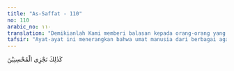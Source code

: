 ```yaml
---
title: "As-Saffat - 110"
no: 110
arabic_no: ١١٠
translation: "Demikianlah Kami memberi balasan kepada orang-orang yang berbuat baik."
tafsir: "Ayat-ayat ini menerangkan bahwa umat manusia dari berbagai agama (samawi) dan golongan mencintai Nabi Ibrahim sepanjang masa. Penganut agama Yahudi, Nasrani, dan Islam menghormatinya dan memuji namanya, bahkan kaum musyrik Arab mengakui bahwa agama mereka juga mengikuti agama Islam (Ibrahim).\n\nDemikianlah Allah memenuhi permohonan Nabi Ibrahim ketika berdoa: \n\nDan jadikanlah aku buah tutur yang baik bagi orang-orang (yang datang) kemudian, dan jadikanlah aku termasuk orang yang mewarisi surga yang penuh kenikmatan. (asy-Syu'ara'/26: 84-85)\n\nKemudian Allah memberikan penghargaan kepada Ibrahim bahwa Dia memberikan salam sejahtera kepadanya. Salam sejahtera untuk Ibrahim ini terus hidup di tengah-tengah umat manusia bahkan juga di kalangan malaikat. Dengan demikian, ada tiga pahala yang telah dianugerahkan Allah kepadanya, yaitu seekor kambing besar yang didatangkan kepadanya sebagai ganti dari anaknya, pengabadian yang memberi keharuman namanya sepanjang masa, dan ucapan salam sejahtera dari Tuhan dan manusia. Begitulah Allah memberikan ganjaran kepada hamba-hamba-Nya yang berbuat kebaikan. Semua ganjaran itu sebagai imbalan ketaatannya melaksanakan perintah Allah.\n\nIbrahim mencapai prestasi yang tinggi itu karena dorongan iman yang kuat dan keikhlasan ibadahnya kepada Allah sehingga dia termasuk hamba-hamba-Nya yang beriman."
---
```


كَذٰلِكَ نَجْزِى الْمُحْسِنِيْنَ
